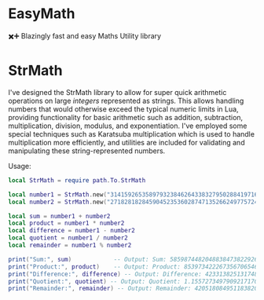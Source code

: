 # EasyMath
✖️➕ Blazingly fast and easy Maths Utility library

# StrMath
I've designed the StrMath library to allow for super quick arithmetic operations on large _integers_ represented as strings. This allows handling numbers that would otherwise exceed the typical numeric limits in Lua, providing functionality for basic arithmetic such as addition, subtraction, multiplication, division, modulus, and exponentiation. I've employed some special techniques such as Karatsuba multiplication which is used to handle multiplication more efficiently, and utilities are included for validating and manipulating these string-represented numbers.

Usage:
```lua
local StrMath = require path.To.StrMath

local number1 = StrMath.new("31415926535897932384626433832795028841971693993751058209749445923078164062862089986280")
local number2 = StrMath.new("27182818284590452353602874713526624977572470936999595749669676277240766303535475945713")

local sum = number1 + number2
local product = number1 * number2
local difference = number1 - number2
local quotient = number1 / number2
local remainder = number1 % number2

print("Sum:", sum)            -- Output: Sum: 58598744820488384738229268546321653819544164930750653957419122200348930406408919972
print("Product:", product)    -- Output: Product: 8539734222673567065463550869546574495034888535765114961879601127067743044893204848617875072216249073013374895871952806582723184
print("Difference:", difference) -- Output: Difference: 42331382513174800431023590192684038762599230956815024588187847048406337253557137667
print("Quotient:", quotient) -- Output: Quotient: 1.15572734979092171709317072861359384154890420539925378682752234057380300685082454856
print("Remainder:", remainder) -- Output: Remainder: 42051808495118382020514540926987021367060802777631052526762208498189906616608558082
```
